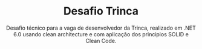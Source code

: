 
<h1 align="center">Desafio Trinca</h1>

<p align="center">Desafio técnico para a vaga de desenvolvedor da Trinca, realizado em .NET 6.0 usando clean architecture e com aplicação dos principios SOLID e Clean Code. </p>

